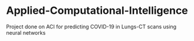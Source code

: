 # Applied-Computational-Intelligence
Project done on ACI for predicting COVID-19 in Lungs-CT scans using neural networks
